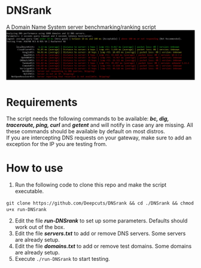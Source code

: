 # DNSrank

A Domain Name System server benchmarking/ranking script
![Preview](./preview/DNSrank-screen1.jpg)

# Requirements

The script needs the following commands to be available: ***bc, dig, traceroute, ping, curl*** and ***getent*** and will notify in case any are missing. All these commands should be available by default on most distros.<br/>
If you are intercepting DNS requests on your gateway, make sure to add an exception for the IP you are testing from.

# How to use

1. Run the following code to clone this repo and make the script executable.

`git clone https://github.com/Deepcuts/DNSrank && cd ./DNSrank && chmod u+x run-DNSrank`

2. Edit the file ***run-DNSrank*** to set up some parameters. Defaults should work out of the box.
3. Edit the file ***servers.txt*** to add or remove DNS servers. Some servers are already setup.
4. Edit the file ***domains.txt*** to add or remove test domains. Some domains are already setup.
5. Execute `./run-DNSrank` to start testing.
